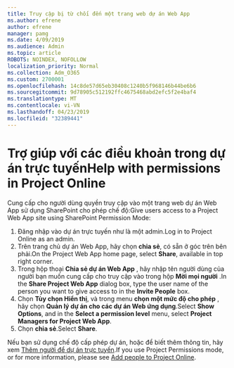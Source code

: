 ```yaml
---
title: Truy cập bị từ chối đến một trang web dự án Web App
ms.author: efrene
author: efrene
manager: pamg
ms.date: 4/09/2019
ms.audience: Admin
ms.topic: article
ROBOTS: NOINDEX, NOFOLLOW
localization_priority: Normal
ms.collection: Adm_O365
ms.custom: 2700001
ms.openlocfilehash: 14c8de57d65eb30408c1240b5f968146b44be6b6
ms.sourcegitcommit: 9d78905c512192ffc4675468abd2efc5f2e4baf4
ms.translationtype: MT
ms.contentlocale: vi-VN
ms.lasthandoff: 04/23/2019
ms.locfileid: "32389441"
---
```

# <a name="help-with-permissions-in-project-online"></a><span data-ttu-id="8cc4b-102">Trợ giúp với các điều khoản trong dự án trực tuyến</span><span class="sxs-lookup"><span data-stu-id="8cc4b-102">Help with permissions in Project Online</span></span>

<span data-ttu-id="8cc4b-103">Cung cấp cho người dùng quyền truy cập vào một trang web dự án Web App sử dụng SharePoint cho phép chế độ:</span><span class="sxs-lookup"><span data-stu-id="8cc4b-103">Give users access to a Project Web App site using SharePoint Permission Mode:</span></span>

1. <span data-ttu-id="8cc4b-104">Đăng nhập vào dự án trực tuyến như là một admin.</span><span class="sxs-lookup"><span data-stu-id="8cc4b-104">Log in to Project Online as an admin.</span></span>
2. <span data-ttu-id="8cc4b-105">Trên trang chủ dự án Web App, hãy chọn **chia sẻ**, có sẵn ở góc trên bên phải.</span><span class="sxs-lookup"><span data-stu-id="8cc4b-105">On the Project Web App home page, select **Share**, available in top right corner.</span></span>
3. <span data-ttu-id="8cc4b-106">Trong hộp thoại **Chia sẻ dự án Web App** , hãy nhập tên người dùng của người bạn muốn cung cấp cho truy cập vào trong hộp **Mời mọi người** .</span><span class="sxs-lookup"><span data-stu-id="8cc4b-106">In the **Share Project Web App** dialog box, type the user name of the person you want to give access to in the **Invite People** box.</span></span>
4. <span data-ttu-id="8cc4b-107">Chọn **Tùy chọn Hiển thị**, và trong menu **chọn một mức độ cho phép** , hãy chọn **Quản lý dự án cho các dự án Web ứng dụng**.</span><span class="sxs-lookup"><span data-stu-id="8cc4b-107">Select **Show Options**, and in the **Select a permission level** menu, select **Project Managers for Project Web App**.</span></span>
5. <span data-ttu-id="8cc4b-108">Chọn **chia sẻ**.</span><span class="sxs-lookup"><span data-stu-id="8cc4b-108">Select **Share**.</span></span>

<span data-ttu-id="8cc4b-109">Nếu bạn sử dụng chế độ cấp phép dự án, hoặc để biết thêm thông tin, hãy xem [Thêm người để dự án trực tuyến](https://docs.microsoft.com/projectonline/step-2-add-people-to-project-online).</span><span class="sxs-lookup"><span data-stu-id="8cc4b-109">If you use Project Permissions mode, or for more information, please see [Add people to Project Online](https://docs.microsoft.com/projectonline/step-2-add-people-to-project-online).</span></span>


  

